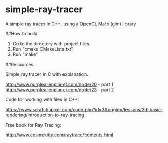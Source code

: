 # simple-ray-tracer
A simple ray tracer in C++, using a OpenGL Math (glm) library

##How to build

1. Go to the directory with project files.
2. Run "cmake CMakeLists.txt"
3. Run "make"

##Resources

Simple ray tracer in C with explanation:

http://www.purplealienplanet.com/node/20 - part 1
http://www.purplealienplanet.com/node/23 - part 2

Code for working with files in C++:

https://www.scratchapixel.com/code.php?id=3&origin=/lessons/3d-basic-rendering/introduction-to-ray-tracing

Free book for Ray Tracing:

http://www.cosinekitty.com/raytrace/contents.html


